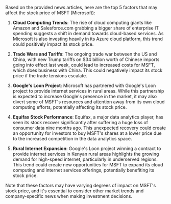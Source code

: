 Based on the provided news articles, here are the top 5 factors that may affect the stock price of MSFT (Microsoft):

1. **Cloud Computing Trends**: The rise of cloud computing giants like Amazon and Salesforce.com grabbing a bigger share of enterprise IT spending suggests a shift in demand towards cloud-based services. As Microsoft is also investing heavily in its Azure cloud platform, this trend could positively impact its stock price.

2. **Trade Wars and Tariffs**: The ongoing trade war between the US and China, with new Trump tariffs on $34 billion worth of Chinese imports going into effect last week, could lead to increased costs for MSFT, which does business with China. This could negatively impact its stock price if the trade tensions escalate.

3. **Google's Loon Project**: Microsoft has partnered with Google's Loon project to provide internet services in rural areas. While this partnership is expected to increase Google's presence in the market, it may also divert some of MSFT's resources and attention away from its own cloud computing efforts, potentially affecting its stock price.

4. **Equifax Stock Performance**: Equifax, a major data analytics player, has seen its stock recover significantly after suffering a huge loss of consumer data nine months ago. This unexpected recovery could create an opportunity for investors to buy MSFT's shares at a lower price due to the increased competition in the data analytics space.

5. **Rural Internet Expansion**: Google's Loon project winning a contract to provide internet services in Kenyan rural areas highlights the growing demand for high-speed internet, particularly in underserved regions. This trend could create new opportunities for MSFT to expand its cloud computing and internet services offerings, potentially benefiting its stock price.

Note that these factors may have varying degrees of impact on MSFT's stock price, and it's essential to consider other market trends and company-specific news when making investment decisions.